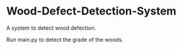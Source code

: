 # Wood-Defect-Detection-System
A system to detect wood defection.

Run main.py to detect the grade of the woods.
